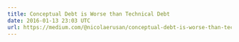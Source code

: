 ```yaml
---
title: Conceptual Debt is Worse than Technical Debt
date: 2016-01-13 23:03 UTC
url: https://medium.com/@nicolaerusan/conceptual-debt-is-worse-than-technical-debt-5b65a910fd46
---
```


